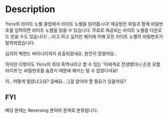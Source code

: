# Description

Yorix의 라이트 노벨 클럽에서 라이트 노벨을 읽어봅시다! 제공받은 파일과 함께 비밀번호를 입력하면 라이트 노벨을 읽을 수 있습니다. 무료로 제공되는 라이트 노벨을 다운로드 받을 수도 있습니다!
...라고 하고 싶지만 해커에 의해 모든 라이트 노벨의 비밀번호가 탈취되었습니다.

심지어 벡엔드 바이너리까지 유출되었네요. 완전히 망했어요..

하지만 다행히도 Yorix의 최대 흑역사라고 할 수 있는 '이세계로 전생했더니 순정 모험 라이프'는 비밀번호를 숨겼기 때문에 해커는 털 수 없었다네요!

아.. 어떻게 털렸냐고요? 글쎄요.. 그걸 알아야 할 필요가 있을까요?

## FYI

해당 문제는 Reversing 분야의 문제로 분류됩니다.